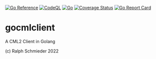 [![Go Reference](https://pkg.go.dev/badge/github.com/rschmied/gocmlclient.svg)](https://pkg.go.dev/github.com/rschmied/gocmlclient) [![CodeQL](https://github.com/rschmied/gocmlclient/actions/workflows/codeql.yml/badge.svg)](https://github.com/rschmied/gocmlclient/actions/workflows/codeql.yml) [![Go](https://github.com/rschmied/gocmlclient/actions/workflows/go.yml/badge.svg)](https://github.com/rschmied/gocmlclient/actions/workflows/go.yml) [![Coverage Status](https://coveralls.io/repos/github/rschmied/gocmlclient/badge.svg?branch=main)](https://coveralls.io/github/rschmied/gocmlclient?branch=main) [![Go Report Card](https://goreportcard.com/badge/github.com/rschmied/gocmlclient)](https://goreportcard.com/report/github.com/rschmied/gocmlclient)

# gocmlclient
A CML2 Client in Golang

(c) Ralph Schmieder  2022

